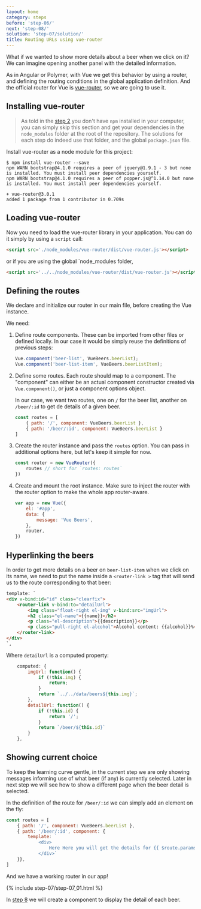 ```yaml
---
layout: home
category: steps
before: 'step-06/'
next: 'step-08/'
solution: 'step-07/solution/'
title: Routing URLs using vue-router
---
```



What if we wanted to show more details about a beer when we click on it? We can imagine opening another panel with the detailed information.

As in Angular or Polymer, with Vue we get this behavior by using a router, and defining the routing conditions in the global application definition. And the official router for Vue is [vue-router](https://router.vuejs.org/en/), so we are going to use it.


## Installing vue-router

> As told in the [step 2](../step-02/) you don't have `npm` installed in your computer, you can simply skip this section and get your dependencies in the `node_modules` folder at the root of the repository. The solutions for each step do indeed use that folder, and the global `package.json` file.

Install vue-router as a node module for this project:

```
$ npm install vue-router --save
npm WARN bootstrap@4.1.0 requires a peer of jquery@1.9.1 - 3 but none is installed. You must install peer dependencies yourself.
npm WARN bootstrap@4.1.0 requires a peer of popper.js@^1.14.0 but none is installed. You must install peer dependencies yourself.

+ vue-router@3.0.1
added 1 package from 1 contributor in 0.709s
```


## Loading vue-router

Now you need to load the vue-router library in your application. You can do it
simply by using a `script` call:

```html
<script src='./node_modules/vue-router/dist/vue-router.js'></script>
```

or if you are using the global `node_modules folder, 
```html
<script src='../../node_modules/vue-router/dist/vue-router.js'></script>
```

## Defining the routes

We declare and initialize our router in our main file, before creating the Vue instance. 

We need:

1. Define route components. These can be imported from other files or defined locally. In our case it would be simply reuse the definitions of previous steps:

    ```javascript
    Vue.component('beer-list', VueBeers.beerList);
    Vue.component('beer-list-item', VueBeers.beerListItem);
    ```

1. Define some routes. Each route should map to a component. The "component" can either be an actual component constructor created via `Vue.component()`, or just a component options object. 

    In our case, we want two routes, one on `/` for the beer list, another on `/beer/:id` to get de details of a given beer.

    ```javascript
    const routes = [
        { path: '/', component: VueBeers.beerList },
        { path: '/beer/:id', component: VueBeers.beerList }
    ]
    ```    

1. Create the router instance and pass the `routes` option. You can pass in additional options here, but let's keep it simple for now.

    ```javascript
    const router = new VueRouter({
        routes // short for `routes: routes`
    })
    ```

1. Create and mount the root instance. Make sure to inject the router with the router option to make the whole app router-aware.    

    ```javascript
    var app = new Vue({
        el: '#app',
        data: {
            message: 'Vue Beers',
        },
        router,
    })
    ```

## Hyperlinking the beers

In order to get more details on a beer on `beer-list-item` when we click on its name, we need to put the name inside a `<router-link >` tag that will send us to the route corresponding to that beer:

```html
template: `
<div v-bind:id="id" class="clearfix">
    <router-link v-bind:to="detailUrl">
        <img class="float-right el-img" v-bind:src="imgUrl">
        <h2 class="el-name">{{name}}</h2>
        <p class="el-description">{{description}}</p>
        <p class="pull-right el-alcohol">Alcohol content: {{alcohol}}%</p>
    </router-link>
</div>
`,
```

Where `detailUrl` is a computed property:

```javascript
    computed: {
        imgUrl: function() {
            if (!this.img) {
                return;
            }
            return `../../data/beers${this.img}`;
        },
        detailUrl: function() {
            if (!this.id) {
                return '/';
            }
            return `/beer/${this.id}`
        }
    },
```

## Showing current choice

To keep the learning curve gentle, in the current step we are only showing messages informing use of what beer (if any) is currently selected.
Later in next step we will see how to show a different page when the beer detail is selected.

In the definition of the route for `/beer/:id` we can simply add an element on the fly:


```javascript
const routes = [
    { path: '/', component: VueBeers.beerList },
    { path: '/beer/:id', component: { 
        template: `
            <div>
                Here Here you will get the details for {{ $route.params.id }}
            </div>`
    }},
]
```

And we have a working router in our app!


{% include step-07/step-07_01.html %}

In [step 8](../step-08/) we will create a component to display the detail of each beer.
    